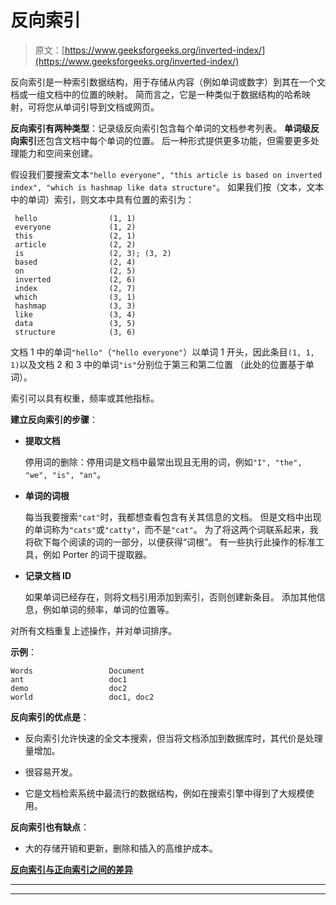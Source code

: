 # 反向索引

> 原文：[https://www.geeksforgeeks.org/inverted-index/](https://www.geeksforgeeks.org/inverted-index/)

反向索引是一种索引数据结构，用于存储从内容（例如单词或数字）到其在一个文档或一组文档中的位置的映射。 简而言之，它是一种类似于数据结构的哈希映射，可将您从单词引导到文档或网页。

**反向索引有两种类型**：记录级反向索引包含每个单词的文档参考列表。 **单词级反向索引**还包含文档中每个单词的位置。 后一种形式提供更多功能，但需要更多处理能力和空间来创建。

假设我们要搜索文本`"hello everyone", "this article is based on inverted index", "which is hashmap like data structure"`。 如果我们按（文本，文本中的单词）索引，则文本中具有位置的索引为：

```
 hello                (1, 1)
 everyone             (1, 2)
 this                 (2, 1)
 article              (2, 2)
 is                   (2, 3); (3, 2)
 based                (2, 4)
 on                   (2, 5)
 inverted             (2, 6)
 index                (2, 7)
 which                (3, 1)
 hashmap              (3, 3)
 like                 (3, 4)
 data                 (3, 5)
 structure            (3, 6)

```

文档 1 中的单词`"hello"`（`"hello everyone"`）以单词 1 开头，因此条目`(1, 1, 1)`以及文档 2 和 3 中的单词`"is"`分别位于第三和第二位置 （此处的位置基于单词）。

索引可以具有权重，频率或其他指标。

**建立反向索引的步骤**：

*   **提取文档**

    停用词的删除：停用词是文档中最常出现且无用的词，例如`"I", "the", "we", "is", "an"`。

*   **单词的词根**

    每当我要搜索`"cat"`时，我都想查看包含有关其信息的文档。 但是文档中出现的单词称为`"cats"`或`"catty"`，而不是`"cat"`。 为了将这两个词联系起来，我将砍下每个阅读的词的一部分，以便获得“词根”。 有一些执行此操作的标准工具，例如 Porter 的词干提取器。

*   **记录文档 ID**

    如果单词已经存在，则将文档引用添加到索引，否则创建新条目。 添加其他信息，例如单词的频率，单词的位置等。

对所有文档重复上述操作，并对单词排序。

**示例**：

```
Words                 Document
ant                   doc1
demo                  doc2
world                 doc1, doc2
```

**反向索引的优点是**：

*   反向索引允许快速的全文本搜索，但当将文档添加到数据库时，其代价是处理量增加。

*   很容易开发。

*   它是文档检索系统中最流行的数据结构，例如在搜索引擎中得到了大规模使用。

**反向索引也有缺点**：

*   大的存储开销和更新，删除和插入的高维护成本。

 [**反向索引与正向索引之间的差异**](https://www.geeksforgeeks.org/difference-inverted-index-forward-index/)



* * *

* * *



